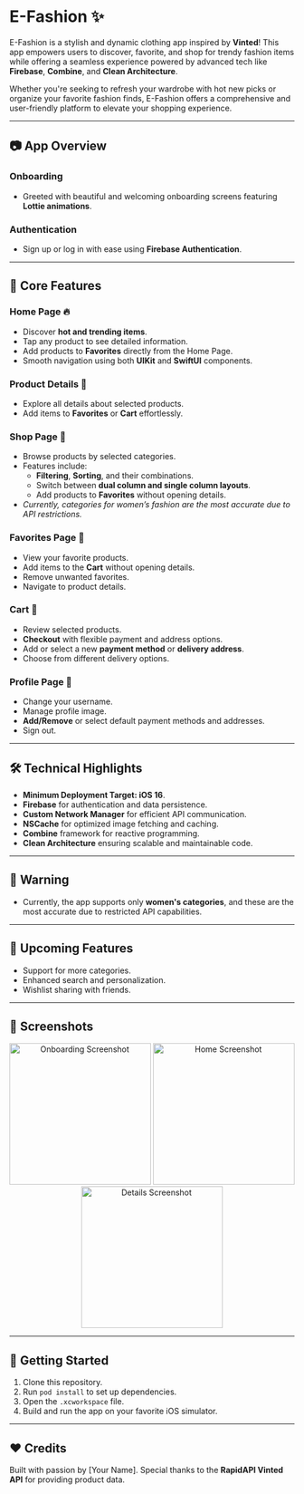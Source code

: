 # E-Fashion ✨ 

E-Fashion is a stylish and dynamic clothing app inspired by **Vinted**! This app empowers users to discover, favorite, and shop for trendy fashion items while offering a seamless experience powered by advanced tech like **Firebase**, **Combine**, and **Clean Architecture**. 

Whether you're seeking to refresh your wardrobe with hot new picks or organize your favorite fashion finds, E-Fashion offers a comprehensive and user-friendly platform to elevate your shopping experience.

---

## 📷 App Overview

### Onboarding
- Greeted with beautiful and welcoming onboarding screens featuring **Lottie animations**.

### Authentication
- Sign up or log in with ease using **Firebase Authentication**.

---

## 🛒️ Core Features

### Home Page 🔥
- Discover **hot and trending items**.
- Tap any product to see detailed information.
- Add products to **Favorites** directly from the Home Page.
- Smooth navigation using both **UIKit** and **SwiftUI** components.

### Product Details 🛵
- Explore all details about selected products.
- Add items to **Favorites** or **Cart** effortlessly.

### Shop Page 🍒
- Browse products by selected categories.
- Features include:
  - **Filtering**, **Sorting**, and their combinations.
  - Switch between **dual column and single column layouts**.
  - Add products to **Favorites** without opening details.
- _Currently, categories for women’s fashion are the most accurate due to API restrictions._

### Favorites Page 💞
- View your favorite products.
- Add items to the **Cart** without opening details.
- Remove unwanted favorites.
- Navigate to product details.

### Cart 🛒
- Review selected products.
- **Checkout** with flexible payment and address options.
- Add or select a new **payment method** or **delivery address**.
- Choose from different delivery options.

### Profile Page 👤
- Change your username.
- Manage profile image.
- **Add/Remove** or select default payment methods and addresses.
- Sign out.

---

## 🛠️ Technical Highlights

- **Minimum Deployment Target: iOS 16**.
- **Firebase** for authentication and data persistence.
- **Custom Network Manager** for efficient API communication.
- **NSCache** for optimized image fetching and caching.
- **Combine** framework for reactive programming.
- **Clean Architecture** ensuring scalable and maintainable code.

---

## 🚨 Warning
- Currently, the app supports only **women's categories**, and these are the most accurate due to restricted API capabilities.

---

## 🌟 Upcoming Features
- Support for more categories.
- Enhanced search and personalization.
- Wishlist sharing with friends.

---

## 📲 Screenshots

<div align="center">
  <img src="https://github.com/user-attachments/assets/14433d4d-86a2-4bd9-b46e-36c527622179" alt="Onboarding Screenshot" width="250">
  <img src="https://github.com/user-attachments/assets/9c6cb366-4c5c-49f9-b36a-baefec22805c" alt="Home Screenshot" width="250">
  <img src="https://github.com/user-attachments/assets/8920bad6-52a3-4fcc-8240-4fffe8a14950" alt="Details Screenshot" width="250">
</div>

---

## 🚀 Getting Started
1. Clone this repository.
2. Run `pod install` to set up dependencies.
3. Open the `.xcworkspace` file.
4. Build and run the app on your favorite iOS simulator.

---

## ❤️ Credits
Built with passion by [Your Name]. Special thanks to the **RapidAPI Vinted API** for providing product data.
